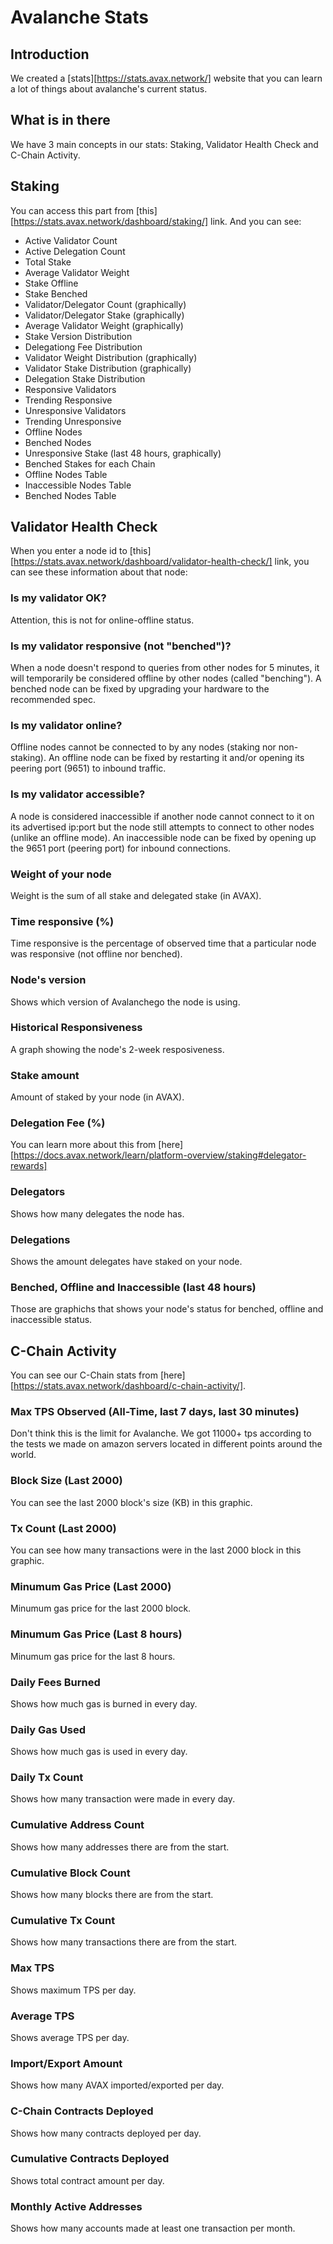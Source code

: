# Avalanche Stats

## Introduction

We created a [stats][https://stats.avax.network/] website that you can learn a lot of things about avalanche's current status.

## What is in there

We have 3 main concepts in our stats: Staking, Validator Health Check and C-Chain Activity.

## Staking

You can access this part from [this][https://stats.avax.network/dashboard/staking/] link. And you can see:

* Active Validator Count
* Active Delegation Count
* Total Stake
* Average Validator Weight
* Stake Offline
* Stake Benched
* Validator/Delegator Count (graphically)
* Validator/Delegator Stake (graphically)
* Average Validator Weight (graphically)
* Stake Version Distribution 
* Delegationg Fee Distribution
* Validator Weight Distribution (graphically)
* Validator Stake Distribution (graphically)
* Delegation Stake Distribution
* Responsive Validators
* Trending Responsive
* Unresponsive Validators
* Trending Unresponsive
* Offline Nodes
* Benched Nodes
* Unresponsive Stake (last 48 hours, graphically)
* Benched Stakes for each Chain
* Offline Nodes Table
* Inaccessible Nodes Table
* Benched Nodes Table

## Validator Health Check

When you enter a node id to [this][https://stats.avax.network/dashboard/validator-health-check/] link, you can see these information about that node:

### Is my validator OK?

Attention, this is not for online-offline status.

### Is my validator responsive (not "benched")? 

When a node doesn't respond to queries from other nodes for 5 minutes, it will temporarily be considered offline by other nodes (called "benching"). A benched node can be fixed by upgrading your hardware to the recommended spec.

### Is my validator online?

Offline nodes cannot be connected to by any nodes (staking nor non-staking). An offline node can be fixed by restarting it and/or opening its peering port (9651) to inbound traffic.

### Is my validator accessible?

A node is considered inaccessible if another node cannot connect to it on its advertised ip:port but the node still attempts to connect to other nodes (unlike an offline mode). An inaccessible node can be fixed by opening up the 9651 port (peering port) for inbound connections.

### Weight of your node

Weight is the sum of all stake and delegated stake (in AVAX).

### Time responsive (%)

Time responsive is the percentage of observed time that a particular node was responsive (not offline nor benched).

### Node's version

Shows which version of Avalanchego the node is using.

### Historical Responsiveness

A graph showing the node's 2-week resposiveness.

### Stake amount

Amount of staked by your node (in AVAX).

### Delegation Fee (%)

You can learn more about this from [here][https://docs.avax.network/learn/platform-overview/staking#delegator-rewards]

### Delegators

Shows how many delegates the node has.

### Delegations

Shows the amount delegates have staked on your node.

### Benched, Offline and Inaccessible (last 48 hours)

Those are graphichs that shows your node's status for benched, offline and inaccessible status.

## C-Chain Activity

You can see our C-Chain stats from [here][https://stats.avax.network/dashboard/c-chain-activity/].

### Max TPS Observed (All-Time, last 7 days, last 30 minutes)

Don't think this is the limit for Avalanche. We got 11000+ tps according to the tests we made on amazon servers located in different points around the world. 

### Block Size (Last 2000)

You can see the last 2000 block's size (KB) in this graphic.

### Tx Count (Last 2000)

You can see how many transactions were in the last 2000 block in this graphic.

### Minumum Gas Price (Last 2000)

Minumum gas price for the last 2000 block.

### Minumum Gas Price (Last 8 hours)

Minumum gas price for the last 8 hours.

### Daily Fees Burned

Shows how much gas is burned in every day.

### Daily Gas Used

Shows how much gas is used in every day.

### Daily Tx Count

Shows how many transaction were made in every day.

### Cumulative Address Count

Shows how many addresses there are from the start.

### Cumulative Block Count

Shows how many blocks there are from the start.

### Cumulative Tx Count

Shows how many transactions there are from the start.

### Max TPS

Shows maximum TPS per day.

### Average TPS

Shows average TPS per day.

### Import/Export Amount

Shows how many AVAX imported/exported per day.

### C-Chain Contracts Deployed

Shows how many contracts deployed per day.

### Cumulative Contracts Deployed

Shows total contract amount per day.

### Monthly Active Addresses

Shows how many accounts made at least one transaction per month.
